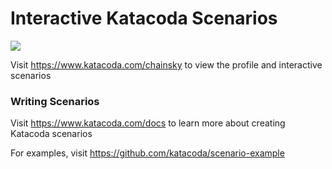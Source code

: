 # Interactive Katacoda Scenarios

[![](http://shields.katacoda.com/katacoda/chainsky/count.svg)](https://www.katacoda.com/chainsky "Get your profile on Katacoda.com")

Visit https://www.katacoda.com/chainsky to view the profile and interactive scenarios

### Writing Scenarios
Visit https://www.katacoda.com/docs to learn more about creating Katacoda scenarios

For examples, visit https://github.com/katacoda/scenario-example
